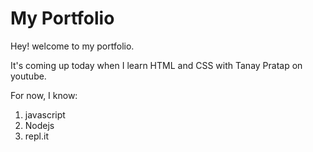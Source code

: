 # My Portfolio

Hey! welcome to my portfolio. 

It's coming up today when I learn HTML and CSS with Tanay Pratap on youtube.

For now, I know:

1. javascript
1. Nodejs
1. repl.it
